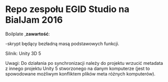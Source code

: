 # Repo zespołu EGID Studio na BialJam 2016


Boilplate ,**zawartość**:

-skrypt będący bezładną masą podstawowych funkcji.

Silnik: Unity 3D 5


Uwagi: Do działania po synchronizacji należy do projektu wrzucić metadata z innego projektu Unity 5 stworzonego na danym komputerze (jest to spowodowane możliwym konfliktem plików meta różnych komputerów).
